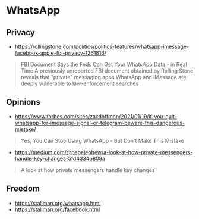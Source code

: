 # WhatsApp

## Privacy

* https://rollingstone.com/politics/politics-features/whatsapp-imessage-facebook-apple-fbi-privacy-1261816/

> FBI Document Says the Feds Can Get Your WhatsApp Data - in Real Time
> A previously unreported FBI document obtained by Rolling Stone reveals that "private" messaging apps WhatsApp and iMessage are deeply vulnerable to law-enforcement searches

## Opinions

* https://www.forbes.com/sites/zakdoffman/2021/01/19/if-you-quit-whatsapp-for-imessage-signal-or-telegram-beware-this-dangerous-mistake/

> Yes, You Can Stop Using WhatsApp - But Don't Make This Mistake

* https://medium.com/@pepelephew/a-look-at-how-private-messengers-handle-key-changes-5fd4334b809a

> A look at how private messengers handle key changes

## Freedom

* https://stallman.org/whatsapp.html
* https://stallman.org/facebook.html
